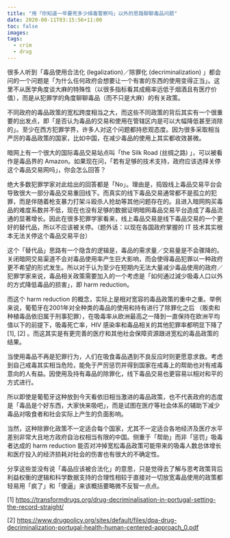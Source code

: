 ```yaml
---
title: "用「你知道一年要死多少缉毒警察吗」以外的思路聊聊毒品问题"
date: 2020-08-11T03:15:56+11:00
toc: false
images:
tags:
  - crim
  - drug
---
```




很多人听到「毒品使用合法化 (legalization)／除罪化 (decriminalization) 」都会问的一个问题是「为什么任何政府会想要让一个有害的东西的使用变得正当」。这里不从医学角度谈大麻的特殊性（以很多指标看其成瘾率远低于烟酒且有医疗价值），而是从犯罪学的角度聊聊毒品（而不只是大麻）的有关政策。

不同政府的毒品政策的宽松跨度相当之大，而这些不同政策的背后其实有一个很重要的出发点，即「是否认为毒品的交易和使用在管辖区内是可以大幅降低甚至消除的」。至少在西方犯罪学界，许多人对这个问题都持悲观态度。因为很多采取相当严厉的毒品政策的国家，比如中国，在减少毒品的使用上其实都收效甚微。

暗网上有一个很大的国际毒品交易站点叫「the Silk Road (丝绸之路) 」，可以被看作是毒品界的 Amazon。如果现在问，「若有足够的技术支持，政府应该选择关停这个毒品交易网吗」，你会怎么回答？

绝大多数犯罪学家对此给出的回答都是「No」。理由是，捣毁线上毒品交易平台会导致很大一部分毒品交易重回线下。而真实的线下毒品交易通常都不是孤立的犯罪，而是伴随着枪支暴力打架斗殴杀人抢劫等其他问题存在的。且进入暗网购买毒品的难度系数并不低，现在也没有足够的数据证明暗网毒品交易平台造成了毒品流通的显著增长。因此在很多犯罪学家看来，线上毒品交易是线下毒品交易的一个更好的替代品，所以不应该被关停。（题外话：以现在各国政府掌握的 IT 技术其实根本无法关停这个毒品交易平台）

这个「替代品」思路有一个隐含的逻辑是，毒品的需求量／交易量是不会骤降的。关闭暗网交易渠道不会对毒品使用率产生巨大影响，而会使得毒品犯罪以一种政府更不希望的形式发生。所以对于认为至少在短期内无法大量减少毒品使用的政府／犯罪学家来说，毒品相关政策需要加入的一个考虑是「如何通过減少吸毒人口以外的方式降低毒品的损害」，即 harm reduction。

而这个 harm reduction 的概念，实际上是相对宽容的毒品政策的重中之重。举例来说，葡萄牙在2001年对全种类的毒品的使用和持有进行了除罪化之后 （贩卖和种植毒品依旧属于刑事犯罪），在吸毒率从欧洲最高之一降到一直保持在欧洲平均值以下的前提下，吸毒死亡率，HIV 感染率和毒品相关的其他犯罪率都明显下降了 [1], [2] 。而这其实是有更完善的医疗和其他社会保障资源跟进宽松的毒品政策的结果。

当使用毒品不再是犯罪行为，人们在吸食毒品遇到不良反应时则更愿意求救。考虑到自己戒毒其实相当危险，能免于严厉惩罚并得到国家在戒毒上的帮助也对有戒毒意向的人有益。因使用及持有毒品的除罪化，线下毒品交易也更容易以相对和平的方式进行。

所以即使是葡萄牙这种放到今天看依旧相当激进的毒品政策，也不代表政府的态度是「毒品是个好东西，大家快来吸吧」，而是试图在医疗等社会体系的辅助下减少毒品对吸食者和社会实际上产生的负面影响。

当然，这种除罪化政策不一定适合每个国家，尤其不一定适合各地经济及医疗水平差别非常大且地方政府自治权相当有限的中国。侧重于「帮助」而非「惩罚」吸毒者达成的 harm reduction 能否对冲掉宽松毒品政策可能带来的吸毒人数总体增长和医疗投入的经济损耗对社会的伤害也有很大的不确定性。

分享这些並没有说「毒品应该被合法化」的意思，只是觉得去了解与思考政策背后利益权衡的逻辑和科学数据支持的合理性相较于直接对一切放宽毒品使用的政策都轻易用「疯了」和「傻逼」来该概括要略微不反智一点点。

[1] <https://transformdrugs.org/drug-decriminalisation-in-portugal-setting-the-record-straight/>

[2] <https://www.drugpolicy.org/sites/default/files/dpa-drug-decriminalization-portugal-health-human-centered-approach_0.pdf>